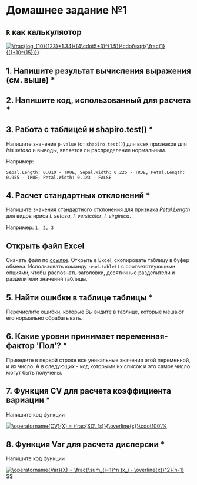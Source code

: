 # Домашнее задание №1

## `R` как калькуляотор
<!-- \frac{log_{10}{123}+1.34}{(4\cdot5+3)^{1.5}}\cdot\sqrt{\frac{1}{(1+10^{15})}} -->
<a href="https://www.codecogs.com/eqnedit.php?latex=\dpi{120}&space;\frac{log_{10}{123}&plus;1.34}{(4\cdot5&plus;3)^{1.5}}\cdot\sqrt{\frac{1}{(1&plus;10^{15})}}" target="_blank"><img src="https://latex.codecogs.com/gif.latex?\dpi{120}&space;\frac{log_{10}{123}&plus;1.34}{(4\cdot5&plus;3)^{1.5}}\cdot\sqrt{\frac{1}{(1&plus;10^{15})}}" title="\frac{log_{10}{123}+1.34}{(4\cdot5+3)^{1.5}}\cdot\sqrt{\frac{1}{(1+10^{15})}}" /></a>

<!-- (log(123, b=10)+1.34)/((4*5+3)^(1.5))*sqrt(1/(1+10^15)) -->

## 1. Напишите результат вычисления выражения (см. выше) *
## 2. Напишите код, использованный для расчета *
## 3. Работа с таблицей и shapiro.test() *

Напишите значения `p-value` (от `shapiro.test()`) для всех признаков для _Iris setosa_ и выводы, является ли распределение нормальным. 

Например:

```
Sepal.Length: 0.010 - TRUE; Sepal.Width: 0.225 - TRUE; Petal.Length: 0.955 - TRUE; Petal.Width: 0.123 - FALSE
```

<!--
Проверить нормальность распределения Petal.Length каждого из видов ирисов

```{r, echo=F, eval=F}
library(lattice)
library(reshape2)
iris_l = melt(iris, id.vars = c("Species"))
qqmath(~ value | variable*Species, data = iris_l,
       prepanel = prepanel.qqmathline,
       panel = function(x, ...) {
          panel.qqmathline(x, ...)
          panel.qqmath(x, ...)
       })
Nsp = length(unique(iris$Species))
Nvar = ncol(iris)-1
shap_m = matrix(rep(0, Nsp*Nvar), nrow=Nsp, ncol = Nvar, dimnames = list(unique(iris$Species), colnames(iris)[1:4]))
for (rn in rownames(shap_m)){
  for(cn in colnames(shap_m)){
    shap_m[rn, cn] = shapiro.test(iris[iris$Species == rn, cn])$p.value
  }
}
round(shap_m, 3)
shap_m > 0.05 # is normal?
```
-->
## 4. Расчет стандартных отклонений *

Напишите значения стандартного отклонения для признака _Petal.Length_ для видов ириса _I. setosa_, _I. versicolor_, _I. virginica_. 

Например: `1, 2, 3`

## Открыть файл Excel

Скачать файл по [ссылке](https://drive.google.com/open?id=1oCvunUF1ajetOnyvxgfZVPlIrVeCEi6s). Открыть в Excel, скопировать таблицу в буфер обмена. Использовать команду `read.table()` с соответствующими опциями, чтобы распознать заголовки, десятичные разделители и разделители значений таблицы.

## 5. Найти ошибки в таблице таблицы *

Перечислите ошибки, которые Вы видите в таблице, которые мешают его нормально обрабатывать.

## 6. Какие уровни принимает переменная-фактор 'Пол'? *

Приведите в первой строке все уникальные значения этой переменной, и их число. А в следующих - код которыми их список и это самое число могут быть получены.

## 7. Функция CV для расчета коэффициента вариации *

Напишите код функции

<!-- \operatorname{CV}(X) = \frac{SD\ (x)}{\overline{x}}\cdot100\% -->

<a href="https://www.codecogs.com/eqnedit.php?latex=\dpi{120}&space;\operatorname{CV}(X)&space;=&space;\frac{SD\&space;(x)}{\overline{x}}\cdot100\%" target="_blank"><img src="https://latex.codecogs.com/gif.latex?\dpi{120}&space;\operatorname{CV}(X)&space;=&space;\frac{SD\&space;(x)}{\overline{x}}\cdot100\%" title="\operatorname{CV}(X) = \frac{SD\ (x)}{\overline{x}}\cdot100\%" /></a>

<!--
```{r, echo=F, eval=F}
CV = function(x) sd(x)/mean(x)*100
}
CV(vers)
```
-->

## 8. Функция Var для расчета дисперсии *

Напишите код функции

<!-- \operatorname{Var}(X) = \frac{\sum_{i=1}^n (x_i - \overline{x})^2}{n-1} -->

<a href="https://www.codecogs.com/eqnedit.php?latex=\dpi{120}&space;\operatorname{Var}(X)&space;=&space;\frac{\sum_{i=1}^n&space;(x_i&space;-&space;\overline{x})^2}{n-1}&space;$$" target="_blank"><img src="https://latex.codecogs.com/gif.latex?\dpi{120}&space;\operatorname{Var}(X)&space;=&space;\frac{\sum_{i=1}^n&space;(x_i&space;-&space;\overline{x})^2}{n-1}&space;$$" title="\operatorname{Var}(X) = \frac{\sum_{i=1}^n (x_i - \overline{x})^2}{n-1} $$" /></a>

<!--
```{r, echo=F, eval=F}
Var = function(x){
  squares = (x-mean(x))^2
  sum_squares = sum(squares)/(length(x)-1)
  return(sum_squares)
}
var(vers)
```
-->
